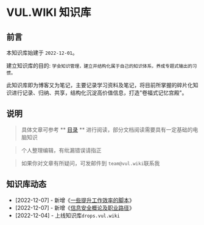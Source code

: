 # VUL.WIKI 知识库

## 前言

本知识库始建于 `2022-12-01`。

建立知识库的目的: `学会知识管理，建立并结构化属于自己的知识体系，养成专题式输出的习惯。`

此知识库即为博客又为笔记，主要记录学习资料及笔记，将目前所掌握的碎片化知识进行记录、归纳、共享，结构化沉淀高价值信息，打造"卷福式记忆宫殿"。

## 说明

> 具体文章可参考 ** [目录](books.md) ** 进行阅读，部分文档阅读需要具有一定基础的电脑知识

> 个人整理编辑，有纰漏错误请指正

> 如果你对文章有所疑问，可发邮件到 `team@vul.wiki`联系我

## 知识库动态
  * [2022-12-07] - 新增《[一些提升工作效率的脚本](https://drops.vul.wiki/books/一些提升工作效率的脚本/)》
  * [2022-12-07] - 新增《[信息安全概论及职业路径](https://drops.vul.wiki/books/信息安全概论及职业路径/)》
  * [2022-12-04] - 上线知识库`drops.vul.wiki`

